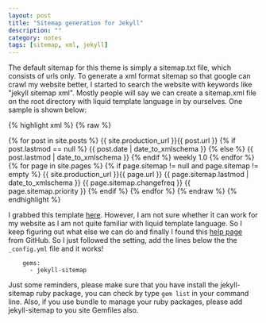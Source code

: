 ```yaml
---
layout: post
title: "Sitemap generation for Jekyll"
description: ""
category: notes 
tags: [sitemap, xml, jekyll]
---
```


The default sitemap for this theme is simply a sitemap.txt file, which consists of urls only. To generate a xml format sitemap so that google can crawl my website better, I started to search the website with keywords like "jekyll sitemap xml". Mostly people will say we can create a sitemap.xml file on the root directory with liquid template language in by ourselves. One sample is shown below:


{% highlight xml %}
{% raw %}
<?xml version="1.0" encoding="UTF-8"?>
<urlset xmlns="http://www.sitemaps.org/schemas/sitemap/0.9">
  {% for post in site.posts %}
      <url>
        <loc>{{ site.production_url }}{{ post.url }}</loc>
        {% if post.lastmod == null %}
          <lastmod>{{ post.date | date_to_xmlschema }}</lastmod>
        {% else %}
          <lastmod>{{ post.lastmod | date_to_xmlschema }}</lastmod>
        {% endif %}
        <changefreq>weekly</changefreq>
        <priority>1.0</priority>
      </url>
  {% endfor %}
  {% for page in site.pages %}
    {% if page.sitemap != null and page.sitemap != empty %}
      <url>
        <loc>{{ site.production_url }}{{ page.url }}</loc>
        <lastmod>{{ page.sitemap.lastmod | date_to_xmlschema }}</lastmod>
        <changefreq>{{ page.sitemap.changefreq }}</changefreq>
        <priority>{{ page.sitemap.priority }}</priority>
      </url>
    {% endif %}
  {% endfor %}
</urlset>
{% endraw %}
{% endhighlight %}

I grabbed this template [here](http://davidensinger.com/2013/03/generating-a-sitemap-in-jekyll-without-a-plugin/). However, I am not sure whether it can work for my website as I am not quite familiar with liquid template language. So I keep figuring out what else we can do and finally I found this [help page](https://help.github.com/articles/sitemaps-for-github-pages) from GitHub. So I just followed the setting, add the lines below the the `_config.yml` file and it works!

```
    gems:
      - jekyll-sitemap
```

Just some reminders, please make sure that you have install the jekyll-sitemap ruby package, you can check by type `gem list` in your command line. Also, if you use bundle to manage your ruby packages, please add jekyll-sitemap to you site Gemfiles also.

